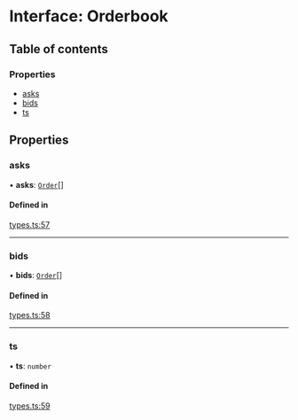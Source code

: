 # Interface: Orderbook

## Table of contents

### Properties

- [asks](../wiki/Orderbook#asks)
- [bids](../wiki/Orderbook#bids)
- [ts](../wiki/Orderbook#ts)

## Properties

### asks

• **asks**: [`Order`](../wiki/Order)[]

#### Defined in

[types.ts:57](https://github.com/mango-run/mango-run-core/blob/a90ccad/src/types.ts#L57)

___

### bids

• **bids**: [`Order`](../wiki/Order)[]

#### Defined in

[types.ts:58](https://github.com/mango-run/mango-run-core/blob/a90ccad/src/types.ts#L58)

___

### ts

• **ts**: `number`

#### Defined in

[types.ts:59](https://github.com/mango-run/mango-run-core/blob/a90ccad/src/types.ts#L59)
